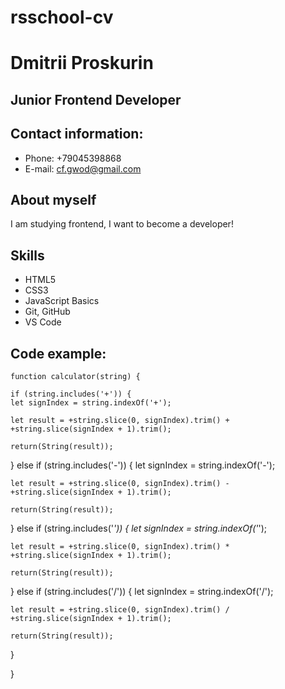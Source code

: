 # rsschool-cv

# Dmitrii Proskurin

## Junior Frontend Developer

## Contact information:

- Phone: +79045398868
- E-mail: cf.gwod@gmail.com

## About myself

I am studying frontend, I want to become a developer!

## Skills

- HTML5
- CSS3
- JavaScript Basics
- Git, GitHub
- VS Code

## Code example:

    function calculator(string) {

    if (string.includes('+')) {
    let signIndex = string.indexOf('+');

    let result = +string.slice(0, signIndex).trim() + +string.slice(signIndex + 1).trim();

    return(String(result));

} else if (string.includes('-')) {
let signIndex = string.indexOf('-');

    let result = +string.slice(0, signIndex).trim() - +string.slice(signIndex + 1).trim();

    return(String(result));

} else if (string.includes('_')) {
let signIndex = string.indexOf('_');

    let result = +string.slice(0, signIndex).trim() * +string.slice(signIndex + 1).trim();

    return(String(result));

} else if (string.includes('/')) {
let signIndex = string.indexOf('/');

    let result = +string.slice(0, signIndex).trim() / +string.slice(signIndex + 1).trim();

    return(String(result));

}

}
